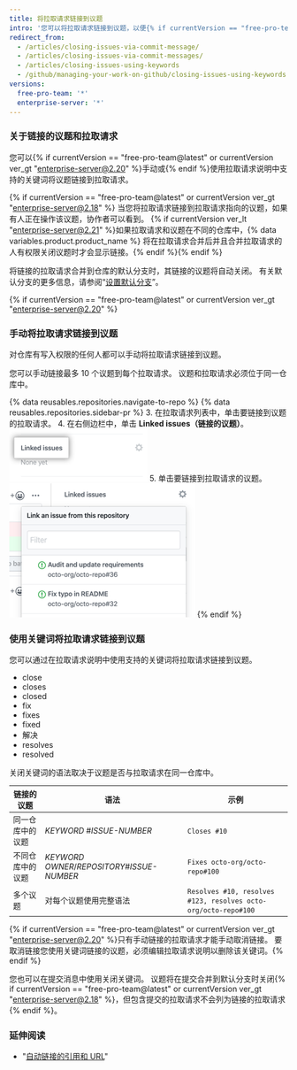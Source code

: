 ```yaml
---
title: 将拉取请求链接到议题
intro: '您可以将拉取请求链接到议题，以便{% if currentVersion == "free-pro-team@latest" or currentVersion ver_gt "enterprise-server@2.18" %}显示正在进行的修复并且{% endif %}在拉取请求合并时自动关闭议题。'
redirect_from:
  - /articles/closing-issues-via-commit-message/
  - /articles/closing-issues-via-commit-messages/
  - /articles/closing-issues-using-keywords
  - /github/managing-your-work-on-github/closing-issues-using-keywords
versions:
  free-pro-team: '*'
  enterprise-server: '*'
---
```


### 关于链接的议题和拉取请求

您可以{% if currentVersion == "free-pro-team@latest" or currentVersion ver_gt "enterprise-server@2.20" %}手动或{% endif %}使用拉取请求说明中支持的关键词将议题链接到拉取请求。

{% if currentVersion == "free-pro-team@latest" or currentVersion ver_gt "enterprise-server@2.18" %}
当您将拉取请求链接到拉取请求指向的议题，如果有人正在操作该议题，协作者可以看到。
{% if currentVersion ver_lt "enterprise-server@2.21" %}如果拉取请求和议题在不同的仓库中，{% data variables.product.product_name %} 将在拉取请求合并后并且合并拉取请求的人有权限关闭议题时才会显示链接。{% endif %}{% endif %}

将链接的拉取请求合并到仓库的默认分支时，其链接的议题将自动关闭。 有关默认分支的更多信息，请参阅“[设置默认分支](/github/administering-a-repository/setting-the-default-branch)”。

{% if currentVersion == "free-pro-team@latest" or currentVersion ver_gt "enterprise-server@2.20" %}
### 手动将拉取请求链接到议题

对仓库有写入权限的任何人都可以手动将拉取请求链接到议题。

您可以手动链接最多 10 个议题到每个拉取请求。 议题和拉取请求必须位于同一仓库中。

{% data reusables.repositories.navigate-to-repo %}
{% data reusables.repositories.sidebar-pr %}
3. 在拉取请求列表中，单击要链接到议题的拉取请求。
4. 在右侧边栏中，单击 **Linked issues（链接的议题）**。 ![右侧边栏中链接的议题](/assets/images/help/pull_requests/linked-issues.png)
5. 单击要链接到拉取请求的议题。 ![下拉以链接议题](/assets/images/help/pull_requests/link-issue-drop-down.png)
{% endif %}

### 使用关键词将拉取请求链接到议题

您可以通过在拉取请求说明中使用支持的关键词将拉取请求链接到议题。

* close
* closes
* closed
* fix
* fixes
* fixed
* 解决
* resolves
* resolved

关闭关键词的语法取决于议题是否与拉取请求在同一仓库中。

| 链接的议题    | 语法                                            | 示例                                                             |
| -------- | --------------------------------------------- | -------------------------------------------------------------- |
| 同一仓库中的议题 | *KEYWORD* #*ISSUE-NUMBER*                     | `Closes #10`                                                   |
| 不同仓库中的议题 | *KEYWORD* *OWNER*/*REPOSITORY*#*ISSUE-NUMBER* | `Fixes octo-org/octo-repo#100`                                 |
| 多个议题     | 对每个议题使用完整语法                                   | `Resolves #10, resolves #123, resolves octo-org/octo-repo#100` |

{% if currentVersion == "free-pro-team@latest" or currentVersion ver_gt "enterprise-server@2.20" %}只有手动链接的拉取请求才能手动取消链接。 要取消链接您使用关键词链接的议题，必须编辑拉取请求说明以删除该关键词。{% endif %}

您也可以在提交消息中使用关闭关键词。 议题将在提交合并到默认分支时关闭{% if currentVersion == "free-pro-team@latest" or currentVersion ver_gt "enterprise-server@2.18" %}，但包含提交的拉取请求不会列为链接的拉取请求{% endif %}。

### 延伸阅读

- "[自动链接的引用和 URL](/articles/autolinked-references-and-urls/#issues-and-pull-requests)"
